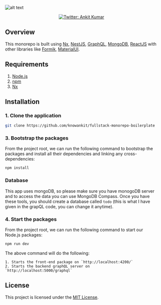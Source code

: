 ![alt text](https://github.com/knowankit/fullstack-monorepo-boilerplate/blob/develop/banner.png)

<p align="center">
  <a href="https://twitter.com/knowankit">
    <img alt="Twitter: Ankit Kumar" src="https://img.shields.io/twitter/follow/knowankit.svg?style=social" target="_blank" />
  </a>
</p>

## Overview

This monorepo is built using [Nx](https://nx.dev/), [NestJS](https://docs.nestjs.com/), [GraphQL](https://graphql.org/), [MongoDB](https://www.mongodb.com/), [ReactJS](https://reactjs.org/) with other libraries like [Formik](https://formik.org/), [MaterialUI](https://mui.com/). 

## Requirements

1. [Node.js](https://nodejs.org/)
2. [npm](https://www.npmjs.com/)
3. [Nx](https://nx.dev/)

## Installation

### 1. **Clone the application**

```sh
git clone https://github.com/knowankit/fullstack-monorepo-boilerplate
```
### 3. **Bootstrap the packages**

From the project root, we can run the following command to bootstrap the packages and install all their dependencies and linking any cross-dependencies:

```sh
npm install
```

### Database 

This app uses mongoDB, so please make sure you have monogoDB server and to access the data you can use MongoDB Compass. Once you have these tools, you should create a database called `todo` (this is what I have given in the grapQL code, you can change it anytime).

### 4. **Start the packages**

From the project root, we can run the following command to start our Node.js packages:

```sh
npm run dev
```

The above command will do the following:

    1. Starts the front-end package on `http://localhost:4200/`
    2. Starts the backend graphQL server on `http://localhost:5000/graphql`

## License

This project is licensed under the [MIT License](https://opensource.org/licenses/MIT).

